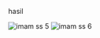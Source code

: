 hasil

![imam ss 5](https://github.com/imamady07/pemwebtugas4/assets/145320040/0e45f4c0-19d8-435a-81ac-0ee54923f1ef)
![imam ss 6](https://github.com/imamady07/pemwebtugas4/assets/145320040/25475a9f-6efe-414f-86ad-05e508616480)
